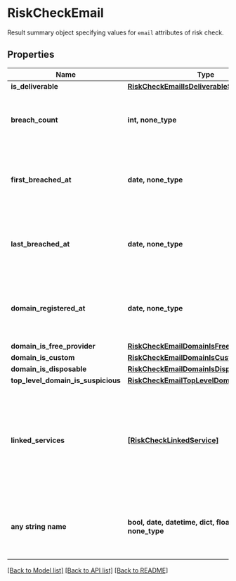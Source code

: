 # RiskCheckEmail

Result summary object specifying values for `email` attributes of risk check.

## Properties
Name | Type | Description | Notes
------------ | ------------- | ------------- | -------------
**is_deliverable** | [**RiskCheckEmailIsDeliverableStatus**](RiskCheckEmailIsDeliverableStatus.md) |  | 
**breach_count** | **int, none_type** | Count of all known breaches of this email address if known. | 
**first_breached_at** | **date, none_type** | A date in the format YYYY-MM-DD (RFC 3339 Section 5.6). | 
**last_breached_at** | **date, none_type** | A date in the format YYYY-MM-DD (RFC 3339 Section 5.6). | 
**domain_registered_at** | **date, none_type** | A date in the format YYYY-MM-DD (RFC 3339 Section 5.6). | 
**domain_is_free_provider** | [**RiskCheckEmailDomainIsFreeProvider**](RiskCheckEmailDomainIsFreeProvider.md) |  | 
**domain_is_custom** | [**RiskCheckEmailDomainIsCustom**](RiskCheckEmailDomainIsCustom.md) |  | 
**domain_is_disposable** | [**RiskCheckEmailDomainIsDisposable**](RiskCheckEmailDomainIsDisposable.md) |  | 
**top_level_domain_is_suspicious** | [**RiskCheckEmailTopLevelDomainIsSuspicious**](RiskCheckEmailTopLevelDomainIsSuspicious.md) |  | 
**linked_services** | [**[RiskCheckLinkedService]**](RiskCheckLinkedService.md) | A list of online services where this email address has been detected to have accounts or other activity. | 
**any string name** | **bool, date, datetime, dict, float, int, list, str, none_type** | any string name can be used but the value must be the correct type | [optional]

[[Back to Model list]](../README.md#documentation-for-models) [[Back to API list]](../README.md#documentation-for-api-endpoints) [[Back to README]](../README.md)



